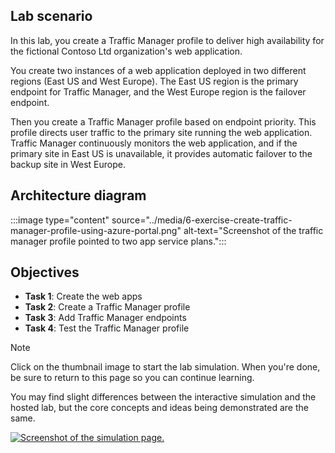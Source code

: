 ## Lab scenario

In this lab, you create a Traffic Manager profile to deliver high availability for the fictional Contoso Ltd organization's web application.

You create two instances of a web application deployed in two different regions (East US and West Europe). The East US region is the primary endpoint for Traffic Manager, and the West Europe region is the failover endpoint.

Then you create a Traffic Manager profile based on endpoint priority. This profile directs user traffic to the primary site running the web application. Traffic Manager continuously monitors the web application, and if the primary site in East US is unavailable, it provides automatic failover to the backup site in West Europe.

## Architecture diagram

:::image type="content" source="../media/6-exercise-create-traffic-manager-profile-using-azure-portal.png" alt-text="Screenshot of the traffic manager profile pointed to two app service plans.":::

## Objectives

- **Task 1**: Create the web apps
- **Task 2**: Create a Traffic Manager profile
- **Task 3**: Add Traffic Manager endpoints
- **Task 4**: Test the Traffic Manager profile

> [!NOTE]
> Click on the thumbnail image to start the lab simulation. When you're done, be sure to return to this page so you can continue learning.
>
> You may find slight differences between the interactive simulation and the hosted lab, but the core concepts and ideas being demonstrated are the same.

[![Screenshot of the simulation page.](../media/simulation-traffic-manager-thumbnail.jpg)](https://mslabs.cloudguides.com/guides/AZ-700%20Lab%20Simulation%20-%20Create%20a%20Traffic%20Manager%20profile%20using%20the%20Azure%20portal)